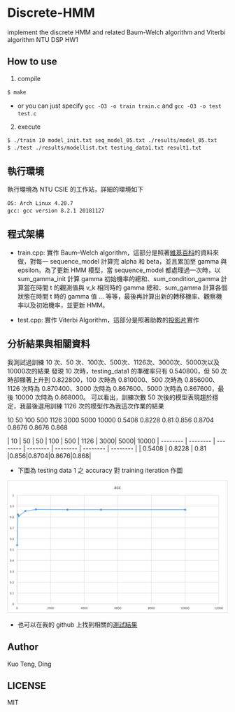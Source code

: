 # Discrete-HMM
implement the discrete HMM and related Baum-Welch algorithm and Viterbi algorithm NTU DSP HW1

## How to use
1. compile
```sh
$ make
```
   - or you can just specify `gcc -O3 -o train train.c` and `gcc -O3 -o test test.c`

2. execute
```sh
$ ./train 10 model_init.txt seq_model_05.txt ./results/model_05.txt
$ ./test ./results/modellist.txt testing_data1.txt result1.txt
```

## 執行環境

執行環境為 NTU CSIE 的工作站，詳細的環境如下
```sh
OS: Arch Linux 4.20.7
gcc: gcc version 8.2.1 20181127
```

## 程式架構

- train.cpp:
實作 Baum–Welch algorithm，這部分是照著[維基百科](https://en.wikipedia.org/wiki/Baum%E2%80%93Welch_algorithm)的資料來做，對每一 sequence_model 計算完 alpha 和 beta，並且累加至 gamma 與 epsilon。為了更新 HMM 模型，當 sequence_model 都處理過一次時，以 sum_gamma_init 計算 gamma 初始機率的總和、sum_condition_gamma 計算當在時間 t 的觀測值與 v_k 相同時的 gamma 總和、sum_gamma 計算各個狀態在時間 t 時的 gamma 值 ... 等等，最後再計算出新的轉移機率、觀察機率以及初始機率，並更新 HMM。

- test.cpp:
實作 Viterbi Algorithm，這部分是照著助教的[投影片](http://speech.ee.ntu.edu.tw/DSP2019Spring/hw1/dsp_hw1.pdf)實作

## 分析結果與相關資料
我測試過訓練 10 次、50 次、100次、500次、1126次、3000次、5000次以及10000次的結果
發現 10 次時，testing_data1 的準確率只有 0.540800，但 50 次時卻顯著上升到 0.822800，100 次時為 0.810000、500 次時為 0.856000、1126 次時為 0.870400、3000 次時為 0.867600、5000 次時為 0.867600，最後 10000 次時為 0.868000。
可以看出，訓練次數 50 次後的模型表現趨於穩定，我最後選用訓練 1126 次的模型作為我這次作業的結果

10	50	100	500	1126	3000	5000	10000
0.5408	0.8228	0.81	0.856	0.8704	0.8676	0.8676	0.868

| 10 | 50 | 50 | 100 | 500 | 1126 | 3000| 5000| 10000
| -------- | -------- | -------- | -------- | -------- | -------- | -------- |
| 0.5408     | 0.8228     | 0.81     |0.856|0.8704|0.8676|0.868|

- 下圖為 testing data 1 之 accuracy 對 training iteration 作圖

![](scatter.png)


- 也可以在我的 github 上找到相關的[測試結果](https://github.com/rapirent/Discrete-HMM/tree/master/c_cpp/results)



## Author
Kuo Teng, Ding

## LICENSE
MIT
